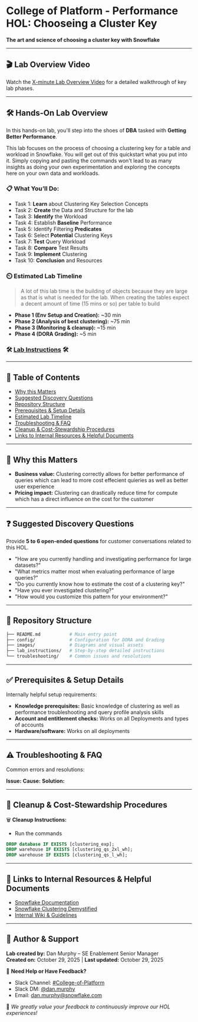 # College of Platform - Performance HOL: Chooseing a Cluster Key
**The art and science of choosing a cluster key with Snowflake**

---

## 🎬 Lab Overview Video
Watch the [X-minute Lab Overview Video](overview.mp4) for a detailed walkthrough of key lab phases.

---

## 🛠️ Hands-On Lab Overview

In this hands-on lab, you'll step into the shoes of **DBA** tasked with **Getting Better Performance**.

This lab focuses on the process of choosing a clustering key for a table and workload in Snowflake. You will get out of this quickstart what you put into it. Simply copying and pasting the commands won't lead to as many insights as doing your own experimentation and exploring the concepts here on your own data and workloads.


### 📋 What You’ll Do:
- Task 1: **Learn** about Clustering Key Selection Concepts
- Task 2: **Create** the Data and Structure for the lab
- Task 3: **Identify** the Workload
- Task 4: Establish **Baseline** Performance
- Task 5: Identify Filtering **Predicates**
- Task 6: Select **Potential** Clustering Keys
- Task 7: **Test** Query Workload
- Task 8: **Compare** Test Results
- Task 9: **Implement** Clustering
- Task 10: **Conclusion** and Resources

### ⏲️ Estimated Lab Timeline

>A lot of this lab time is the building of objects because they are large as that is what is needed for the lab.  When creating the tables expect a decent amount of time (15 mins or so) per table to build

- **Phase 1 (Env Setup and Creation):** ~30 min
- **Phase 2 (Analysis of best clustering):** ~75 min
- **Phase 3 (Monitoring & cleanup):** ~15 min
- **Phase 4 (DORA Grading):** ~5 min

### 🛠️ [Lab Instructions](/lab_instructions/readme.md) 🛠️
  
---

## 📖 Table of Contents

- [Why this Matters](#-why-this-matters)
- [Suggested Discovery Questions](#-suggested-discovery-questions)
- [Repository Structure](#-repository-structure)
- [Prerequisites & Setup Details](#-prerequisites--setup-details)
- [Estimated Lab Timeline](#-estimated-lab-timeline)
- [Troubleshooting & FAQ](#-troubleshooting--faq)
- [Cleanup & Cost-Stewardship Procedures](#-cleanup--cost-stewardship-procedures)
- [Links to Internal Resources & Helpful Documents](#-links-to-internal-resources--helpful-documents)

---

## 📌 Why this Matters

- **Business value:** Clustering correctly allows for better performance of queries which can lead to more cost effecient quieries as well as better user experience
- **Pricing impact:** Clustering can drastically reduce time for compute which has a direct influence on the cost for the customer

---

## ❓ Suggested Discovery Questions

Provide **5 to 6 open-ended questions** for customer conversations related to this HOL.

- "How are you currently handling and investigating performance for large datasets?"
- "What metrics matter most when evaluating performance of large queries?"
- "Do you currently know how to estimate the cost of a clustering key?"
- "Have you ever investigated clustering?"
- "How would you customize this pattern for your environment?"

---

## 📂 Repository Structure

```bash
├── README.md           # Main entry point
├── config/             # Configuration for DORA and Grading
├── images/             # Diagrams and visual assets
├── lab_instructions/   # Step-by-step detailed instructions
└── troubleshooting/    # Common issues and resolutions
```
---

## ✅ Prerequisites & Setup Details

Internally helpful setup requirements:

- **Knowledge prerequisites:** Basic knowledge of clustering as well as performance troubleshooting and query profile analysis skills
- **Account and entitlement checks:** Works on all Deployments and types of accounts
- **Hardware/software:** Works on all deployments


---

## ⚠️ Troubleshooting & FAQ

Common errors and resolutions:

**Issue:** 
**Cause:** 
**Solution:** 



---

## 🧹 Cleanup & Cost-Stewardship Procedures

🗑 **Cleanup Instructions:**
- Run the commands
```sql
DROP database IF EXISTS [clustering_exp];
DROP warehouse IF EXISTS [clustering_qs_2xl_wh];
DROP warehouse IF EXISTS [clustering_qs_l_wh];
``` 

---

## 🔗 Links to Internal Resources & Helpful Documents

- [Snowflake Documentation](https://docs.snowflake.com/en/user-guide/tables-clustering-keys)
- [Snowflake Clustering Demystified](https://medium.com/snowflake/snowflake-clustering-demystified-8042fa81289e)
- [Internal Wiki & Guidelines](#)

---

## 👤 Author & Support

**Lab created by:** Dan Murphy – SE Enablement Senior Manager  
**Created on:** October 29, 2025 | **Last updated:** October 29, 2025

💬 **Need Help or Have Feedback?**  
- Slack Channel: [#College-of-Platform](#)  
- Slack DM: [@dan.murphy](https://snowflake.enterprise.slack.com/team/WEJR92JS2)  
- Email: [dan.murphy@snowflake.com](mailto:dan.murphy@snowflake.com)

🌟 *We greatly value your feedback to continuously improve our HOL experiences!*
